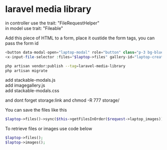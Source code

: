 # laravel media library

in controller use the trait: "FileRequestHelper"  
in model use trait: "Fileable"

Add this piece of HTML to a form, place it oustide the form tags, you can pass the form id
```php
<button data-modal-open="laptop-modal" role="button" class="p-3 bg-blue-500 mb-2">{{ __('admin.open_gallery') }}</button>
<x-input-file-selector :files="$laptop->files" gallery-id="laptop-create-gallery" container-element-id="laptop-form-images" input-name="laptop_images" form="laptop-form" modal-name="laptop-modal" />
```
```bash
php artisan vendor:publish --tag=laravel-media-library
php artisan migrate
```
add stackable-modals.js    
add imagegallery.js  
add stackable-modals.css 

and dont forget storage:link and chmod -R 777 storage/  

You can save the files like this
```php
$laptop->files()->sync($this->getFilesInOrder($request->laptop_images));
```
To retrieve files or images use code below
```php
$laptop->files();
$laptop->images();
```
